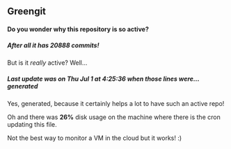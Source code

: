 ## Greengit

#### Do you wonder why this repository is so active?

##### After all it has 20888 commits!

But is it *really* active? Well...

##### Last update was on Thu Jul 1 at 4:25:36 when those lines were... generated

Yes, generated, because it certainly helps a lot to have such an active repo!

Oh and there was **26%** disk usage on the machine
where there is the cron updating this file.

Not the best way to monitor a VM in the cloud but it works! :)

